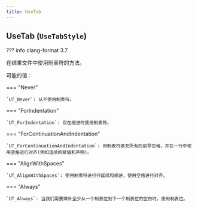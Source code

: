 ```yaml
---
title: UseTab
---
```


## UseTab (`UseTabStyle`)

??? info
    clang-format 3.7

在结果文件中使用制表符的方法。

可能的值：

=== "Never"

    `UT_Never`: 从不使用制表符。

=== "ForIndentation"

    `UT_ForIndentation`: 仅在缩进时使用制表符。

=== "ForContinuationAndIndentation"

    `UT_ForContinuationAndIndentation`: 用制表符填充所有的前导空格，并在一行中使用空格进行对齐(例如连续的赋值和声明)。

=== "AlignWithSpaces"

    `UT_AlignWithSpaces`: 使用制表符进行行延续和缩进，使用空格进行对齐。

=== "Always"

    `UT_Always`: 当我们需要填补至少从一个制表位到下一个制表位的空白时，使用制表位。
